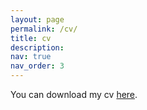 ```yaml
---
layout: page
permalink: /cv/
title: cv
description: 
nav: true
nav_order: 3
---
```


<!-- <div class="projects"> -->

You can download my cv <a href="https://edoardozanelli.github.io/cv_062025.pdf">here</a>.

<!-- </div>-->
